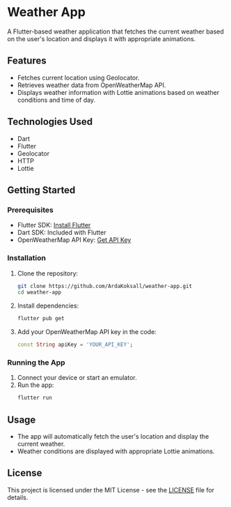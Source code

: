 # Weather App

A Flutter-based weather application that fetches the current weather based on the user's location and displays it with appropriate animations.

## Features

- Fetches current location using Geolocator.
- Retrieves weather data from OpenWeatherMap API.
- Displays weather information with Lottie animations based on weather conditions and time of day.

## Technologies Used

- Dart
- Flutter
- Geolocator
- HTTP
- Lottie

## Getting Started

### Prerequisites

- Flutter SDK: [Install Flutter](https://flutter.dev/docs/get-started/install)
- Dart SDK: Included with Flutter
- OpenWeatherMap API Key: [Get API Key](https://home.openweathermap.org/users/sign_up)

### Installation

1. Clone the repository:
    ```sh
    git clone https://github.com/ArdaKoksall/weather-app.git
    cd weather-app
    ```

2. Install dependencies:
    ```sh
    flutter pub get
    ```

3. Add your OpenWeatherMap API key in the code:
    ```dart
    const String apiKey = 'YOUR_API_KEY';
    ```

### Running the App

1. Connect your device or start an emulator.
2. Run the app:
    ```sh
    flutter run
    ```

## Usage

- The app will automatically fetch the user's location and display the current weather.
- Weather conditions are displayed with appropriate Lottie animations.

## License

This project is licensed under the MIT License - see the [LICENSE](LICENSE) file for details.